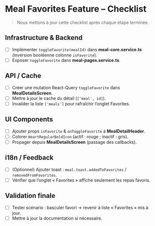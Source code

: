# Meal Favorites Feature – Checklist

> Nous mettons à jour cette checklist après chaque étape terminée.

## Infrastructure & Backend
- [ ] Implémenter `toggleFavorite(mealId)` dans **meal-core.service.ts** (inversion booléenne colonne `isFavorite`).
- [ ] Exposer `toggleFavorite` dans **meal-pages.service.ts**.

## API / Cache
- [ ] Créer une mutation React-Query `toggleFavorite` dans **MealDetailsScreen**.
- [ ] Mettre à jour le cache du détail (`['meal', id]`).
- [ ] Invalider la liste `['meals']` pour rafraîchir l’onglet Favorites.

## UI Components
- [ ] Ajouter props `isFavorite` & `onToggleFavorite` à **MealDetailHeader**.
- [ ] Colorer `HeartRegularBoldIcon` (actif : rouge ; inactif : gris).
- [ ] Propager depuis **MealDetailsScreen** (passage des callbacks).

## i18n / Feedback
- [ ] (Optionnel) Ajouter toast : `meal.toast.addedToFavorites` / `removedFromFavorites`.
- [ ] Vérifier que l’onglet « Favorites » affiche seulement les repas favoris.

## Validation finale
- [ ] Tester scénario : basculer favori → revenir à liste « Favorites » mis à jour.
- [ ] Mettre à jour la documentation si nécessaire.
